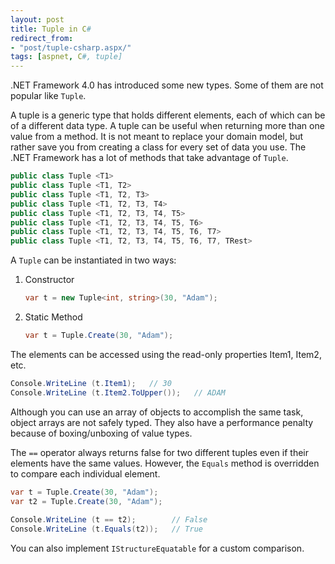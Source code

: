 ```yaml
---
layout: post
title: Tuple in C#
redirect_from:
- "post/tuple-csharp.aspx/"
tags: [aspnet, C#, tuple]
---
```

.NET Framework 4.0 has introduced some new types. Some of them are not popular like `Tuple`. 

A tuple is a generic type that holds different elements, each of which can be of a different data type. A tuple can be useful when returning more than one value from a method. It is not meant to replace your domain model, but rather save you from creating a class for every set of data you use. The .NET Framework has a lot of methods that take advantage of `Tuple`. 

```csharp
public class Tuple <T1>
public class Tuple <T1, T2>
public class Tuple <T1, T2, T3>
public class Tuple <T1, T2, T3, T4>
public class Tuple <T1, T2, T3, T4, T5>
public class Tuple <T1, T2, T3, T4, T5, T6>
public class Tuple <T1, T2, T3, T4, T5, T6, T7>
public class Tuple <T1, T2, T3, T4, T5, T6, T7, TRest>
```

A `Tuple` can be instantiated in two ways:
1.  Constructor 
    ```csharp
    var t = new Tuple<int, string>(30, "Adam");
    ```
2.  Static Method
    ```csharp
    var t = Tuple.Create(30, "Adam");
    ```
The elements can be accessed using the read-only properties Item1, Item2, etc.

```csharp
Console.WriteLine (t.Item1);   // 30
Console.WriteLine (t.Item2.ToUpper());   // ADAM
```

Although you can use an array of objects to accomplish the same task, object arrays are not safely typed. They also have a performance penalty because of boxing/unboxing of value types.

The `==` operator always returns false for two different tuples even if their elements have the same values. However, the `Equals` method is overridden to compare each individual element.

```csharp
var t = Tuple.Create(30, "Adam");
var t2 = Tuple.Create(30, "Adam");
 
Console.WriteLine (t == t2);        // False
Console.WriteLine (t.Equals(t2));   // True
```

You can also implement `IStructureEquatable` for a custom comparison. 